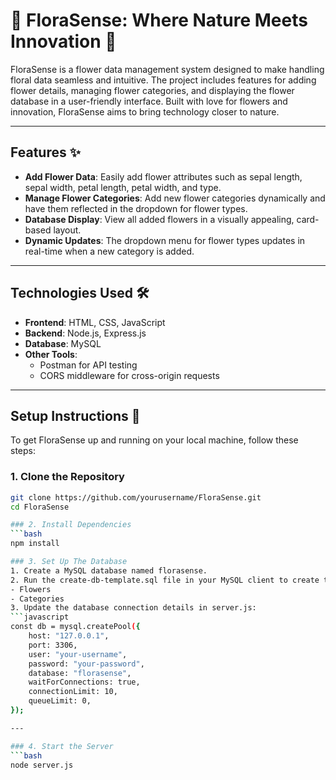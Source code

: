 # 🌸 FloraSense: Where Nature Meets Innovation 🌸

FloraSense is a flower data management system designed to make handling floral data seamless and intuitive. The project includes features for adding flower details, managing flower categories, and displaying the flower database in a user-friendly interface. Built with love for flowers and innovation, FloraSense aims to bring technology closer to nature.

---

## Features ✨

- **Add Flower Data**: Easily add flower attributes such as sepal length, sepal width, petal length, petal width, and type.
- **Manage Flower Categories**: Add new flower categories dynamically and have them reflected in the dropdown for flower types.
- **Database Display**: View all added flowers in a visually appealing, card-based layout.
- **Dynamic Updates**: The dropdown menu for flower types updates in real-time when a new category is added.

---

## Technologies Used 🛠️

- **Frontend**: HTML, CSS, JavaScript
- **Backend**: Node.js, Express.js
- **Database**: MySQL
- **Other Tools**: 
  - Postman for API testing
  - CORS middleware for cross-origin requests

---

## Setup Instructions 🚀

To get FloraSense up and running on your local machine, follow these steps:

### 1. Clone the Repository
```bash
git clone https://github.com/yourusername/FloraSense.git
cd FloraSense

### 2. Install Dependencies
```bash
npm install

### 3. Set Up The Database
1. Create a MySQL database named florasense.
2. Run the create-db-template.sql file in your MySQL client to create the necessary tables:
- Flowers
- Categories
3. Update the database connection details in server.js:
```javascript
const db = mysql.createPool({
    host: "127.0.0.1",
    port: 3306,
    user: "your-username",
    password: "your-password",
    database: "florasense",
    waitForConnections: true,
    connectionLimit: 10,
    queueLimit: 0,
});

---

### 4. Start the Server
```bash
node server.js
